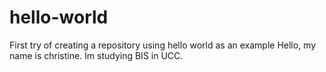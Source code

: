 # hello-world
First try of creating a repository using hello world as an example
Hello, my name is christine. Im studying BIS in UCC. 
